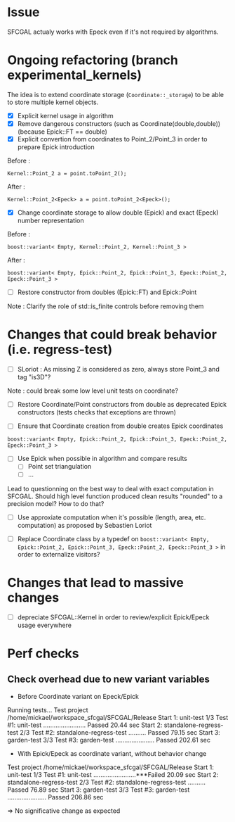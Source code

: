 # Issue

SFCGAL actualy works with Epeck even if it's not required by algorithms.

# Ongoing refactoring (branch experimental_kernels)

The idea is to extend coordinate storage (```Coordinate::_storage```) to be able to store multiple kernel objects.

* [x] Explicit kernel usage in algorithm
* [x] Remove dangerous constructors (such as Coordinate(double,double)) (because Epick::FT == double)
* [x] Explicit convertion from coordinates to Point_2/Point_3 in order to prepare Epick introduction

Before :

```
Kernel::Point_2 a = point.toPoint_2();
```

After :

```
Kernel::Point_2<Epeck> a = point.toPoint_2<Epeck>();
```

* [x] Change coordinate storage to allow double (Epick) and exact (Epeck) number representation

Before :

```
boost::variant< Empty, Kernel::Point_2, Kernel::Point_3 >
```

After :

```
boost::variant< Empty, Epick::Point_2, Epick::Point_3, Epeck::Point_2, Epeck::Point_3 >
```

* [ ] Restore constructor from doubles (Epick::FT) and Epick::Point

Note : Clarify the role of std::is_finite controls before removing them


# Changes that could break behavior (i.e. regress-test)

* [ ] SLoriot : As missing Z is considered as zero, always store Point_3 and tag "is3D"?

Note : could break some low level unit tests on coordinate?

* [ ] Restore Coordinate/Point constructors from double as deprecated Epick constructors (tests checks that exceptions are thrown)
* [ ] Ensure that Coordinate creation from double creates Epick coordinates


```
boost::variant< Empty, Epick::Point_2, Epick::Point_3, Epeck::Point_2, Epeck::Point_3 >
```

* [ ] Use Epick when possible in algorithm and compare results
    * [ ] Point set triangulation
    * [ ] ...

Lead to questionning on the best way to deal with exact computation in SFCGAL. Should high level function produced clean results "rounded" to a precision model? How to do that?

* [ ] Use approxiate computation when it's possible (length, area, etc. computation) as proposed by Sebastien Loriot

* [ ] Replace Coordinate class by a typedef on ```boost::variant< Empty, Epick::Point_2, Epick::Point_3, Epeck::Point_2, Epeck::Point_3 >``` in order to externalize visitors?


# Changes that lead to massive changes

* [ ] depreciate SFCGAL::Kernel in order to review/explicit Epick/Epeck usage everywhere


# Perf checks

## Check overhead due to new variant variables

* Before Coordinate variant on Epeck/Epick

Running tests...
Test project /home/mickael/workspace_sfcgal/SFCGAL/Release
    Start 1: unit-test
1/3 Test #1: unit-test ........................   Passed   20.44 sec
    Start 2: standalone-regress-test
2/3 Test #2: standalone-regress-test ..........   Passed   79.15 sec
    Start 3: garden-test
3/3 Test #3: garden-test ......................   Passed  202.61 sec

* With Epick/Epeck as coordinate variant, without behavior change

Test project /home/mickael/workspace_sfcgal/SFCGAL/Release
    Start 1: unit-test
1/3 Test #1: unit-test ........................***Failed   20.09 sec
    Start 2: standalone-regress-test
2/3 Test #2: standalone-regress-test ..........   Passed   76.89 sec
    Start 3: garden-test
3/3 Test #3: garden-test ......................   Passed  206.86 sec

=> No significative change as expected

